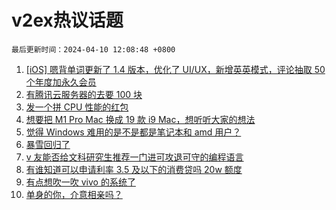 # v2ex热议话题

`最后更新时间：2024-04-10 12:08:48 +0800`

1. [[iOS] 嗯背单词更新了 1.4 版本，优化了 UI/UX，新增英英模式，评论抽取 50 个年度加永久会员](https://www.v2ex.com/t/1030937)
1. [有腾讯云服务器的去要 100 块](https://www.v2ex.com/t/1030934)
1. [发一个拼 CPU 性能的红包](https://www.v2ex.com/t/1030992)
1. [想要把 M1 Pro Mac 换成 19 款 i9 Mac，想听听大家的想法](https://www.v2ex.com/t/1031070)
1. [觉得 Windows 难用的是不是都是笔记本和 amd 用户？](https://www.v2ex.com/t/1031058)
1. [暴雪回归了](https://www.v2ex.com/t/1031170)
1. [v 友能否给文科研究生推荐一门进可攻退可守的编程语言](https://www.v2ex.com/t/1031166)
1. [有谁知道可以申请利率 3.5 及以下的消费贷吗 20w 额度](https://www.v2ex.com/t/1030947)
1. [有点想吹一吹 vivo 的系统了](https://www.v2ex.com/t/1031206)
1. [单身的你，介意相亲吗？](https://www.v2ex.com/t/1031054)

